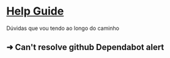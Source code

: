 # [Help Guide](https://salescamila.github.io/help-guide/) 

Dúvidas que vou tendo ao longo do caminho

## ➜ Can't resolve github Dependabot alert
